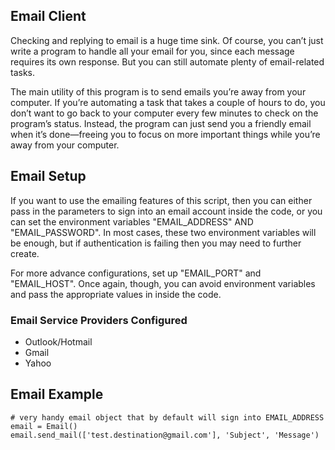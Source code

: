 Email Client
---
Checking and replying to email is a huge time sink. Of course, you can’t just write a program to handle all your email for you, since each message requires its own response. But you can still automate plenty of email-related tasks.

The main utility of this program is to send emails you’re away from your computer. If you’re automating a task that takes a couple of hours to do, you don’t want to go back to your computer every few minutes to check on the program’s status. Instead, the program can just send you a friendly email when it’s done—freeing you to focus on more important things while you’re away from your computer.

## Email Setup
If you want to use the emailing features of this script, then you can either pass in the parameters to sign into an email account inside the code, or you can set the environment variables "EMAIL_ADDRESS" AND "EMAIL_PASSWORD". In most cases, these two environment variables will be enough, but if authentication is failing then you may need to further create. 

For more advance configurations, set up "EMAIL_PORT" and "EMAIL_HOST". Once again, though, you can avoid environment variables and pass the appropriate values in inside the code.

### Email Service Providers Configured
* Outlook/Hotmail
* Gmail 
* Yahoo

## Email Example
```
# very handy email object that by default will sign into EMAIL_ADDRESS
email = Email()
email.send_mail(['test.destination@gmail.com'], 'Subject', 'Message')
```

